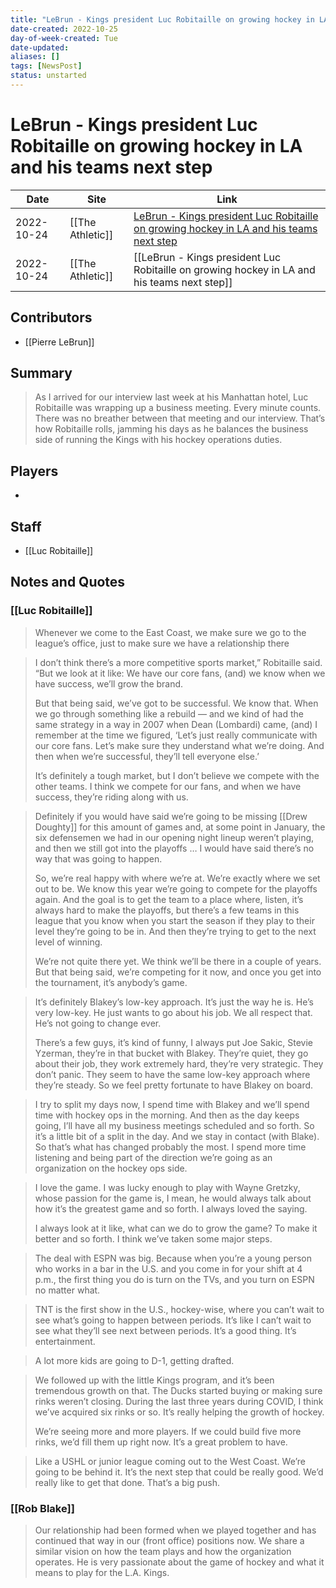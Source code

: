 ```yaml
---
title: "LeBrun - Kings president Luc Robitaille on growing hockey in LA and his teams next step"
date-created: 2022-10-25
day-of-week-created: Tue
date-updated: 
aliases: []
tags: [NewsPost]
status: unstarted
---
```


# LeBrun - Kings president Luc Robitaille on growing hockey in LA and his teams next step

| Date       | Site             | Link                                                                                                                                                                    |
| ---------- | ---------------- | ----------------------------------------------------------------------------------------------------------------------------------------------------------------------- |
| 2022-10-24 | [[The Athletic]] | [LeBrun - Kings president Luc Robitaille on growing hockey in LA and his teams next step](https://theathletic.com/3718614/2022/10/24/los-angeles-kings-luc-robitaille/) |
| 2022-10-24 | [[The Athletic]] | [[LeBrun - Kings president Luc Robitaille on growing hockey in LA and his teams next step]]                                                                             |

## Contributors
- [[Pierre LeBrun]]


## Summary
> As I arrived for our interview last week at his Manhattan hotel, Luc Robitaille was wrapping up a business meeting.
> Every minute counts. There was no breather between that meeting and our interview. That’s how Robitaille rolls, jamming his days as he balances the business side of running the Kings with his hockey operations duties.


## Players
- 


## Staff
- [[Luc Robitaille]]


## Notes and Quotes
### [[Luc Robitaille]]
> Whenever we come to the East Coast, we make sure we go to the league’s office, just to make sure we have a relationship there

> I don’t think there’s a more competitive sports market,” Robitaille said. “But we look at it like: We have our core fans, (and) we know when we have success, we’ll grow the brand.
> 
> But that being said, we’ve got to be successful. We know that. When we go through something like a rebuild — and we kind of had the same strategy in a way in 2007 when Dean (Lombardi) came, (and) I remember at the time we figured, ‘Let’s just really communicate with our core fans. Let’s make sure they understand what we’re doing. And then when we’re successful, they’ll tell everyone else.’
>
> It’s definitely a tough market, but I don’t believe we compete with the other teams. I think we compete for our fans, and when we have success, they’re riding along with us.

> Definitely if you would have said we’re going to be missing [[Drew Doughty]] for this amount of games and, at some point in January, the six defensemen we had in our opening night lineup weren’t playing, and then we still got into the playoffs … I would have said there’s no way that was going to happen.
>
> So, we’re real happy with where we’re at. We’re exactly where we set out to be. We know this year we’re going to compete for the playoffs again. And the goal is to get the team to a place where, listen, it’s always hard to make the playoffs, but there’s a few teams in this league that you know when you start the season if they play to their level they’re going to be in. And then they’re trying to get to the next level of winning.
> 
> We’re not quite there yet. We think we’ll be there in a couple of years. But that being said, we’re competing for it now, and once you get into the tournament, it’s anybody’s game.

> It’s definitely Blakey’s low-key approach. It’s just the way he is. He’s very low-key. He just wants to go about his job. We all respect that. He’s not going to change ever.
> 
> There’s a few guys, it’s kind of funny, I always put Joe Sakic, Stevie Yzerman, they’re in that bucket with Blakey. They’re quiet, they go about their job, they work extremely hard, they’re very strategic. They don’t panic. They seem to have the same low-key approach where they’re steady. So we feel pretty fortunate to have Blakey on board.

> I try to split my days now, I spend time with Blakey and we’ll spend time with hockey ops in the morning. And then as the day keeps going, I’ll have all my business meetings scheduled and so forth. So it’s a little bit of a split in the day. And we stay in contact (with Blake). So that’s what has changed probably the most. I spend more time listening and being part of the direction we’re going as an organization on the hockey ops side.

> I love the game. I was lucky enough to play with Wayne Gretzky, whose passion for the game is, I mean, he would always talk about how it’s the greatest game and so forth. I always loved the saying.
> 
> I always look at it like, what can we do to grow the game? To make it better and so forth. I think we’ve taken some major steps.

> The deal with ESPN was big. Because when you’re a young person who works in a bar in the U.S. and you come in for your shift at 4 p.m., the first thing you do is turn on the TVs, and you turn on ESPN no matter what.

> TNT is the first show in the U.S., hockey-wise, where you can’t wait to see what’s going to happen between periods. It’s like I can’t wait to see what they’ll see next between periods. It’s a good thing. It’s entertainment.

> A lot more kids are going to D-1, getting drafted.

> We followed up with the little Kings program, and it’s been tremendous growth on that. The Ducks started buying or making sure rinks weren’t closing. During the last three years during COVID, I think we’ve acquired six rinks or so. It’s really helping the growth of hockey.
> 
> We’re seeing more and more players. If we could build five more rinks, we’d fill them up right now. It’s a great problem to have.

> Like a USHL or junior league coming out to the West Coast. We’re going to be behind it. It’s the next step that could be really good. We’d really like to get that done. That’s a big push.

### [[Rob Blake]]
> Our relationship had been formed when we played together and has continued that way in our (front office) positions now. We share a similar vision on how the team plays and how the organization operates. He is very passionate about the game of hockey and what it means to play for the L.A. Kings.

